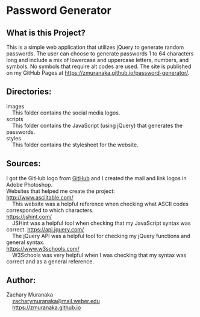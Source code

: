 # Password Generator

## What is this Project?

This is a simple web application that utilizes jQuery to generate random passwords. The user can choose to generate passwords 1 to 64 characters long and include a mix of lowercase and uppercase letters, numbers, and symbols. No symbols that require alt codes are used. The site is published on my GitHub Pages at https://zmuranaka.github.io/password-generator/.

## Directories:

images  
&nbsp;&nbsp;&nbsp;&nbsp;This folder contains the social media logos.  
scripts  
&nbsp;&nbsp;&nbsp;&nbsp;This folder contains the JavaScript (using jQuery) that generates the passwords.  
styles  
&nbsp;&nbsp;&nbsp;&nbsp;This folder contains the stylesheet for the website.

## Sources:

I got the GitHub logo from [GitHub](https://github.com/logos) and I created the mail and link logos in Adobe Photoshop.  
Websites that helped me create the project:  
http://www.asciitable.com/  
&nbsp;&nbsp;&nbsp;&nbsp;This website was a helpful reference when checking what ASCII codes corresponded to which characters.  
https://jshint.com/  
&nbsp;&nbsp;&nbsp;&nbsp;JSHint was a helpful tool when checking that my JavaScript syntax was correct. 
https://api.jquery.com/  
&nbsp;&nbsp;&nbsp;&nbsp;The jQuery API was a helpful tool for checking my jQuery functions and general syntax.  
https://www.w3schools.com/  
&nbsp;&nbsp;&nbsp;&nbsp;W3Schools was very helpful when I was checking that my syntax was correct and as a general reference.

## Author:

Zachary Muranaka  
&nbsp;&nbsp;&nbsp;&nbsp;zacharymuranaka@mail.weber.edu  
&nbsp;&nbsp;&nbsp;&nbsp;https://zmuranaka.github.io

